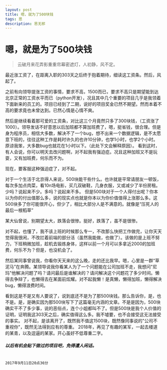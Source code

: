 ```yaml
---
layout: post
title: 嗯，就为了500块钱
tags: 思
description: 思无邪
---
```

# 嗯，就是为了500块钱

> 云破月来花弄影重重帘幕密遮灯，人初静，风不定。

最近涨工资了，在距离入职的303天之后终于抱着期待，细读这工资条。然后，风起了。

之前有向领导提涨工资的事情，要求不高，1500而已，要求不高只是期望能到达北京正常的工资水平而已（python开发），况且其中几个重要的项目几乎是我领着下面新来的员工的。项目已经到了二期，说好的项目奖金已然不期望。然而本着不高的要求竟也未曾达到。已然心情是心情不爽。

然后是继续看着那可爱的工资条，对比这三个月竟然只多了300块钱，（工资涨了1000）。领导发话不好意思以后加班都不算加班费了，嗯，挺省钱，很合理。但是身为程序员，相信大多数，解决不了一个bug，想不出来一个数据逻辑，是不太愿意下班的，往往这种工作是耗时许久的也许10分钟，也学1小时，也学2个小时。原谅我笨，大多数bug也就花在1小时以下。（此处下文会解释原因）。
看到这时，有人会说，你可以明天去改问题啊，对不起我有强迫症。况且这种加班又不是玩耍，又有加班费，何乐而不为。

现在，要客服这种强迫症了，对不起。

对于一个生活于北京得人来说，500块能干些什么。也许就是平常请朋友一顿饭，每次多加点肉菜，看10n场电影，买几双破鞋，几身衣服，又或减少了半份房租。少吗？说起来不少。多吗？说起来不多。
但是500块对于一个人得付出呢？你本以为你的付出值那么多，说的现实点也就是你本以为你价值值得上涨那么多。这500块多了你可能很开心，但少了，相比大部分人是不满意的。就像是“压死人的最后一根稻草”

某大仙曾说，别期望太大，跌落会很惨。挺好，跌落了，虽不是很惨。

对不起，也懂了，我不该上班的时候那么专一，不改那么快把工作做完，让你天天觉得我很闲，不改拦着前端的部分活（虽然我能做，也做了）。该做的是上班不努力，下班稍微加班，趁机去锻炼身体，这样以前一个月可以多拿近2000的加班费，何乐不为？但是，也没机会了。

然后某同事曾说我，你看你天天来的这么晚，走的还比我早。嗯，心里是一群“草泥马”在奔腾。某领导说我你看某人为了一个问题能在公司加班不走，我想问"尼玛"他解决问题了吗？请问最后是谁解决的？请问解决这个问题花了多少时间。懒得去争辩了，也懒得去在某面前炫耀。对不起我懒！是真懒，懒得加班，懒得解决bug，懒得浪费时间。

看到这是不是又有人要说了，说到底还不是为了那500块钱。那么告诉你，是，也不是。是，是确实因为那500块写下了这篇毫无内涵的文章。不是是因为，500块确实干不了多少事，说的恶俗点，连个小姐都叫不了。但是500块是我个人价值的证明，证明我这303天之后，确实值得这么多。我不墟要，也不会接受这无法接受的事实。
对不起，是该离开了，既然我不值这1500块，既然像同事说的"公司不重视你"，既然无法得到应有的尊重。
2018年，再见了有趣的某军，一起去楼道的某青，以及逗逼的某家。开心虽好不低尊重二字。

##### 以后有机会贴下做过的项目吧，免得遭人闲话。

                                                                                                2017年9月11日20点36分
